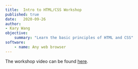 ```yaml
---
title:  Intro to HTML/CSS Workshop
published: true
date:   2020-09-26
author:
- Kary Wang
objective:
    summary: "Learn the basic principles of HTML and CSS"
software:
    - name: Any web browser
---
```


The workshop video can be found [here](https://drive.google.com/file/d/1RmBzvWwSfgDhFgG68sVUs4y7nK13oleN/view?usp=sharing).
